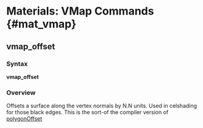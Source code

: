 # Materials: VMap Commands {#mat_vmap}
## vmap_offset
### Syntax

**vmap_offset <float>**

### Overview

Offsets a surface along the vertex normals by N.N units. Used in
celshading for those black edges. This is the sort-of the compiler
version of [polygonOffset](polygonOffset)